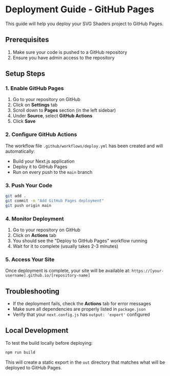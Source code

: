 # Deployment Guide - GitHub Pages

This guide will help you deploy your SVG Shaders project to GitHub Pages.

## Prerequisites

1. Make sure your code is pushed to a GitHub repository
2. Ensure you have admin access to the repository

## Setup Steps

### 1. Enable GitHub Pages

1. Go to your repository on GitHub
2. Click on **Settings** tab
3. Scroll down to **Pages** section (in the left sidebar)
4. Under **Source**, select **GitHub Actions**
5. Click **Save**

### 2. Configure GitHub Actions

The workflow file `.github/workflows/deploy.yml` has been created and will automatically:
- Build your Next.js application
- Deploy it to GitHub Pages
- Run on every push to the `main` branch

### 3. Push Your Code

```bash
git add .
git commit -m "Add GitHub Pages deployment"
git push origin main
```

### 4. Monitor Deployment

1. Go to your repository on GitHub
2. Click on **Actions** tab
3. You should see the "Deploy to GitHub Pages" workflow running
4. Wait for it to complete (usually takes 2-3 minutes)

### 5. Access Your Site

Once deployment is complete, your site will be available at:
`https://[your-username].github.io/[repository-name]`

## Troubleshooting

- If the deployment fails, check the **Actions** tab for error messages
- Make sure all dependencies are properly listed in `package.json`
- Verify that your `next.config.js` has `output: 'export'` configured

## Local Development

To test the build locally before deploying:

```bash
npm run build
```

This will create a static export in the `out` directory that matches what will be deployed to GitHub Pages. 